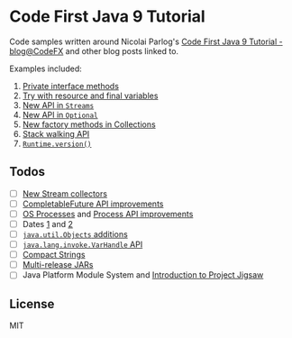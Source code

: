 # Code First Java 9 Tutorial

Code samples written around Nicolai Parlog's [Code First Java 9 Tutorial - blog@CodeFX](https://blog.codefx.org/java/java-9-tutorial/)
and other blog posts linked to.

Examples included:

1.  [Private interface methods](/src/test/java/com/mypopescu/tut/j9/TestPrivateInterfaceMethods.java)
2.  [Try with resource and final variables](/src/test/java/com/mypopescu/tut/j9/TestTryWithFinalResource.java)
2.  [New API in `Streams`](/src/test/java/com/mypopescu/tut/j9/TestStreamsApi.java)
3.  [New API in `Optional`](/src/test/java/com/mypopescu/tut/j9/TestOptionalApi.java)
4.  [New factory methods in Collections](/src/test/java/com/mypopescu/tut/j9/TestCollectionFactories.java)
5.  [Stack walking API](/src/test/java/com/mypopescu/tut/j9/TestStackWalker.java)
6.  [`Runtime.version()`](/src/test/java/com/mypopescu/tut/j9/TestVersionApi.java)

## Todos

- [ ] [New Stream collectors](http://www.baeldung.com/java9-stream-collectors)
- [ ] [CompletableFuture API improvements](http://www.baeldung.com/java-9-completablefuture)
- [ ] [OS Processes](https://blog.codefx.org/java/java-9-tutorial/#OS-Processes) and [Process API improvements](http://www.baeldung.com/java-9-process-api)
- [ ] Dates [1](http://www.baeldung.com/java-between-dates) and [2](http://www.baeldung.com/java-date-to-localdate-and-localdatetime)
- [ ] [`java.util.Objects` additions](http://www.baeldung.com/java-9-objects-new)
- [ ] [`java.lang.invoke.VarHandle` API](http://www.baeldung.com/java-variable-handles)
- [ ] [Compact Strings](http://www.baeldung.com/java-9-compact-string)
- [ ] [Multi-release JARs](https://blog.codefx.org/java/java-9-tutorial/#Multi-Release-JARs)
- [ ] Java Platform Module System and [Introduction to Project Jigsaw](http://www.baeldung.com/project-jigsaw-java-modularity)

## License

MIT

